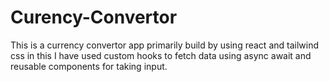 # Curency-Convertor
This is a currency convertor app primarily build by using react and tailwind css in this I have used custom hooks to fetch data using async await and reusable components for taking input.
